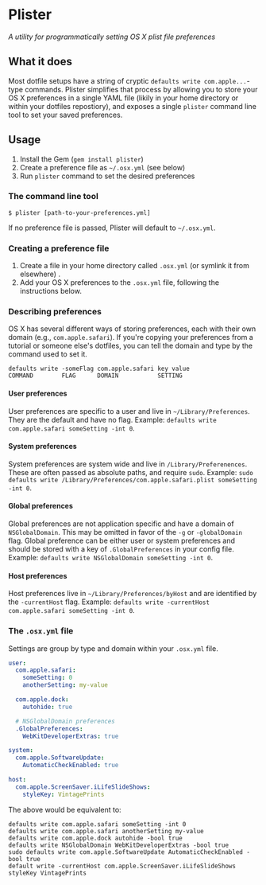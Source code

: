 # Plister

*A utility for programmatically setting OS X plist file preferences*

## What it does

Most dotfile setups have a string of cryptic `defaults write com.apple...`-type commands. Plister simplifies that process by allowing you to store your OS X preferences in a single YAML file (likily in your home directory or within your dotfiles repostiory), and exposes a single `plister` command line tool to set your saved preferences.

## Usage

1. Install the Gem (`gem install plister`)
2. Create a preference file as `~/.osx.yml` (see below)
3. Run `plister` command to set the desired preferences

### The command line tool

`$ plister [path-to-your-preferences.yml]`

If no preference file is passed, Plister will default to `~/.osx.yml`.

### Creating a preference file

1. Create a file in your home directory called `.osx.yml` (or symlink it from elsewhere)
.
2. Add your OS X preferences to the `.osx.yml` file, following the instructions below.

### Describing preferences

OS X has several different ways of storing preferences, each with their own domain (e.g., `com.apple.safari`). If you're copying your preferences from a tutorial or someone else's dotfiles, you can tell the domain and type by the command used to set it.

```
defaults write -someFlag com.apple.safari key value
COMMAND        FLAG      DOMAIN           SETTING
```

#### User preferences

User preferences are specific to a user and live in `~/Library/Preferences`. They are the default and have no flag. Example: `defaults write com.apple.safari someSetting -int 0`.

#### System preferences

System preferences are system wide and live in `/Library/Preferenences`. These are often passed as absolute paths, and require `sudo`. Example: `sudo defaults write /Library/Preferences/com.apple.safari.plist someSetting -int 0`.

#### Global preferences

Global preferences are not application specific and have a domain of `NSGlobalDomain`. This may be omitted in favor of the `-g` or `-globalDomain` flag. Global preference can be either user or system preferences and should be stored with a key of `.GlobalPreferences` in your config file. Example: `defaults write NSGlobalDomain someSetting -int 0`.

#### Host preferences

Host preferences live in `~/Library/Preferences/byHost` and are identified by the `-currentHost` flag. Example: `defaults write -currentHost com.apple.safari someSetting -int 0`.

### The `.osx.yml` file

Settings are group by type and domain within your `.osx.yml` file.

```yml
user:
  com.apple.safari:
    someSetting: 0
    anotherSetting: my-value

  com.apple.dock:
    autohide: true

  # NSGlobalDomain preferences
  .GlobalPreferences:
    WebKitDeveloperExtras: true

system:
  com.apple.SoftwareUpdate:
    AutomaticCheckEnabled: true

host:
  com.apple.ScreenSaver.iLifeSlideShows:
    styleKey: VintagePrints
```

The above would be equivalent to:

```
defaults write com.apple.safari someSetting -int 0
defaults write com.apple.safari anotherSetting my-value
defaults write com.apple.dock autohide -bool true
defaults write NSGlobalDomain WebKitDeveloperExtras -bool true
sudo defaults write com.apple.SoftwareUpdate AutomaticCheckEnabled -bool true
default write -currentHost com.apple.ScreenSaver.iLifeSlideShows styleKey VintagePrints
```
